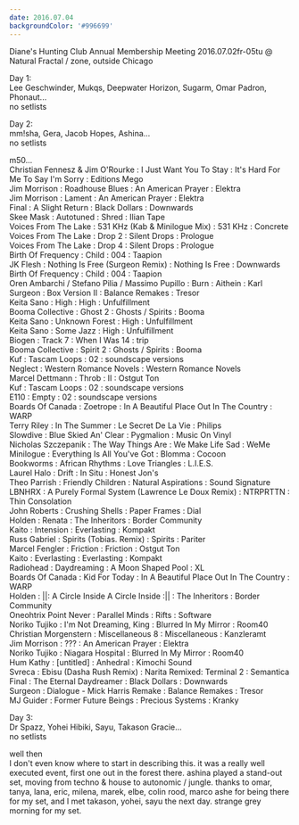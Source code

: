 ```yaml
---
date: 2016.07.04
backgroundColor: '#996699'
---
```


Diane's Hunting Club Annual Membership Meeting 2016.07.02fr-05tu @ Natural Fractal / zone, outside Chicago  

Day 1:  
Lee Geschwinder, Mukqs, Deepwater Horizon, Sugarm, Omar Padron, Phonaut...  
no setlists  

Day 2:  
mm!sha, Gera, Jacob Hopes, Ashina...  
no setlists  

m50...  
Christian Fennesz & Jim O'Rourke : I Just Want You To Stay : It's Hard For Me To Say I'm Sorry : Editions Mego  
Jim Morrison : Roadhouse Blues : An American Prayer : Elektra  
Jim Morrison : Lament : An American Prayer : Elektra  
Final : A Slight Return : Black Dollars : Downwards  
Skee Mask : Autotuned : Shred : Ilian Tape  
Voices From The Lake : 531 KHz (Kab & Minilogue Mix) : 531 KHz : Concrete  
Voices From The Lake : Drop 2 : Silent Drops : Prologue  
Voices From The Lake : Drop 4 : Silent Drops : Prologue  
Birth Of Frequency : Child : 004 : Taapion  
JK Flesh : Nothing Is Free (Surgeon Remix) : Nothing Is Free : Downwards  
Birth Of Frequency : Child : 004 : Taapion  
Oren Ambarchi / Stefano Pilia / Massimo Pupillo : Burn : Aithein : Karl  
Surgeon : Box Version II : Balance Remakes : Tresor  
Keita Sano : High : High : Unfulfillment  
Booma Collective : Ghost 2 : Ghosts / Spirits : Booma  
Keita Sano : Unknown Forest : High : Unfulfillment  
Keita Sano : Some Jazz : High : Unfulfillment  
Biogen : Track 7 : When I Was 14 : trip  
Booma Collective : Spirit 2 : Ghosts / Spirits : Booma  
Kuf : Tascam Loops : 02 : soundscape versions  
Neglect : Western Romance Novels : Western Romance Novels  
Marcel Dettmann : Throb : II : Ostgut Ton  
Kuf : Tascam Loops : 02 : soundscape versions  
E110 : Empty : 02 : soundscape versions  
Boards Of Canada : Zoetrope : In A Beautiful Place Out In The Country : WARP  
Terry Riley : In The Summer : Le Secret De La Vie : Philips  
Slowdive : Blue Skied An' Clear : Pygmalion : Music On Vinyl  
Nicholas Szczepanik : The Way Things Are : We Make Life Sad : WeMe  
Minilogue : Everything Is All You've Got : Blomma : Cocoon  
Bookworms : African Rhythms : Love Triangles : L.I.E.S.  
Laurel Halo : Drift : In Situ : Honest Jon's  
Theo Parrish : Friendly Children : Natural Aspirations : Sound Signature  
LBNHRX : A Purely Formal System (Lawrence Le Doux Remix) : NTRPRTTN : Thin Consolation  
John Roberts : Crushing Shells : Paper Frames : Dial  
Holden : Renata : The Inheritors : Border Community  
Kaito : Intension : Everlasting : Kompakt  
Russ Gabriel : Spirits (Tobias. Remix) : Spirits : Pariter  
Marcel Fengler : Friction : Friction : Ostgut Ton  
Kaito : Everlasting : Everlasting : Kompakt  
Radiohead : Daydreaming : A Moon Shaped Pool : XL  
Boards Of Canada : Kid For Today : In A Beautiful Place Out In The Country : WARP  
Holden : ||: A Circle Inside A Circle Inside :|| : The Inheritors : Border Community  
Oneohtrix Point Never : Parallel Minds : Rifts : Software  
Noriko Tujiko : I'm Not Dreaming, King : Blurred In My Mirror : Room40  
Christian Morgenstern : Miscellaneous 8 : Miscellaneous : Kanzleramt  
Jim Morrison : ??? : An American Prayer : Elektra  
Noriko Tujiko : Niagara Hospital : Blurred In My Mirror : Room40  
Hum Kathy : \[untitled\] : Anhedral : Kimochi Sound  
Svreca : Ebisu (Dasha Rush Remix) : Narita Remixed: Terminal 2 : Semantica  
Final : The Eternal Daydreamer : Black Dollars : Downwards  
Surgeon : Dialogue - Mick Harris Remake : Balance Remakes : Tresor  
MJ Guider : Former Future Beings : Precious Systems : Kranky  

Day 3:  
Dr Spazz, Yohei Hibiki, Sayu, Takason Gracie...  
no setlists  

well then  
I don't even know where to start in describing this. it was a really well executed event, first one out in the forest there. ashina played a stand-out set, moving from techno & house to autonomic / jungle. thanks to omar, tanya, lana, eric, milena, marek, elbe, colin rood, marco ashe for being there for my set, and I met takason, yohei, sayu the next day. strange grey morning for my set.